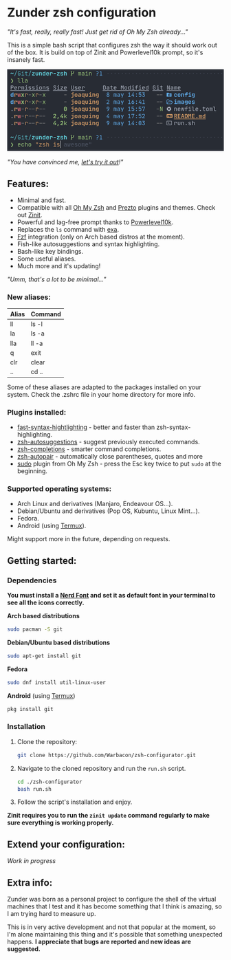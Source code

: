 # Zunder zsh configuration

*"It's fast, really, really fast! Just get rid of Oh My Zsh already..."*

This is a simple bash script that configures zsh the way it should work out of the box. It is build on top of Zinit and Powerlevel10k prompt, so it's insanely fast.

![example](images/example.png)

*"You have convinced me, [let's try it out](https://github.com/Warbacon/zunder-zsh#getting-started)!"*

## Features:

- Minimal and fast.
- Compatible with all [Oh My Zsh](https://github.com/ohmyzsh/ohmyzsh) and [Prezto](https://github.com/sorin-ionescu/prezto) plugins and themes. Check out [Zinit](https://github.com/zdharma-continuum/zinit).
- Powerful and lag-free prompt thanks to [Powerlevel10k](https://github.com/romkatv/powerlevel10k).
- Replaces the `ls` command with [exa](https://github.com/ogham/exa).
- [Fzf](https://github.com/junegunn/fzf) integration (only on Arch based distros at the moment).
- Fish-like autosuggestions and syntax highlighting. 
- Bash-like key bindings.
- Some useful aliases.
- Much more and it's updating!

*"Umm, that's a lot to be minimal..."*

### New aliases:

| Alias | Command                      |
| ----- | -----------------------------|
| ll    | ls -l                        |
| la    | ls -a                        |
| lla   | ll -a                        |
| q     | exit                         |
| clr   | clear                        |
| ..    | cd ..                        |

Some of these aliases are adapted to the packages installed on your system.
Check the .zshrc file in your home directory for more info.

### Plugins installed:

- [fast-syntax-hightlighting](https://github.com/zdharma-continuum/fast-syntax-highlighting) - better and faster than zsh-syntax-highlighting.
- [zsh-autosuggestions](https://github.com/zsh-users/zsh-autosuggestions) - suggest previously executed commands.
- [zsh-completions](https://github.com/zsh-users/zsh-completions) - smarter command completions.
- [zsh-autopair](https://github.com/hlissner/zsh-autopair) - automatically close parentheses, quotes and more
- [sudo](https://github.com/ohmyzsh/ohmyzsh/tree/master/plugins/sudo) plugin from Oh My Zsh - press the Esc key twice to put ```sudo``` at the beginning.

### Supported operating systems:

- Arch Linux and derivatives (Manjaro, Endeavour OS...).
- Debian/Ubuntu and derivatives (Pop OS, Kubuntu, Linux Mint...).
- Fedora.
- Android (using [Termux](https://termux.com/)).

Might support more in the future, depending on requests.

## Getting started:

### Dependencies

**You must install a [Nerd Font](https://www.nerdfonts.com/font-downloads) and set it as default font in your terminal to see all the icons correctly.**

**Arch based distributions**

```sh
sudo pacman -S git
```

**Debian/Ubuntu based distributions**

```sh
sudo apt-get install git
```

**Fedora**

```sh
sudo dnf install util-linux-user
```

**Android** (using [Termux](https://termux.com/))

```sh
pkg install git
```

### Installation

1. Clone the repository:
   
   ```sh
   git clone https://github.com/Warbacon/zsh-configurator.git
   ```

2. Navigate to the cloned repository and run the `run.sh` script.
   
   ```sh
   cd ./zsh-configurator
   bash run.sh
   ```

3. Follow the script's installation and enjoy.

**Zinit requires you to run the ```zinit update``` command regularly to make sure everything is working properly.**

## Extend your configuration:

*Work in progress*

## Extra info:

Zunder was born as a personal project to configure the shell of the virtual machines that I test and it has become something that I think is amazing, so I am trying hard to measure up.

This is in very active development and not that popular at the moment, so
I'm alone maintaining this thing and it's possible that something unexpected
happens. **I appreciate that bugs are reported and new ideas are suggested.**
